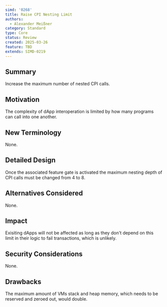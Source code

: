 ```yaml
---
simd: '0268'
title: Raise CPI Nesting Limit
authors:
  - Alexander Meißner
category: Standard
type: Core
status: Review
created: 2025-03-26
feature: TBD
extends: SIMD-0219
---
```


## Summary

Increase the maximum number of nested CPI calls.

## Motivation

The complexity of dApp interoperation is limited by how many programs can call
into one another.

## New Terminology

None.

## Detailed Design

Once the associated feature gate is activated the maximum nesting depth of CPI
calls must be changed from 4 to 8.

## Alternatives Considered

None.

## Impact

Exisiting dApps will not be affected as long as they don't depend on this limit
in their logic to fail transactions, which is unlikely.

## Security Considerations

None.

## Drawbacks

The maximum amount of VMs stack and heap memory, which needs to be reserved and
zeroed out, would double.
